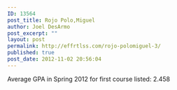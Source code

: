 ```yaml
---
ID: 13564
post_title: Rojo Polo,Miguel
author: Joel DesArmo
post_excerpt: ""
layout: post
permalink: http://effrtlss.com/rojo-polomiguel-3/
published: true
post_date: 2012-11-02 20:56:04
---
```

<p>Average GPA in Spring 2012 for first course listed: 2.458</p>